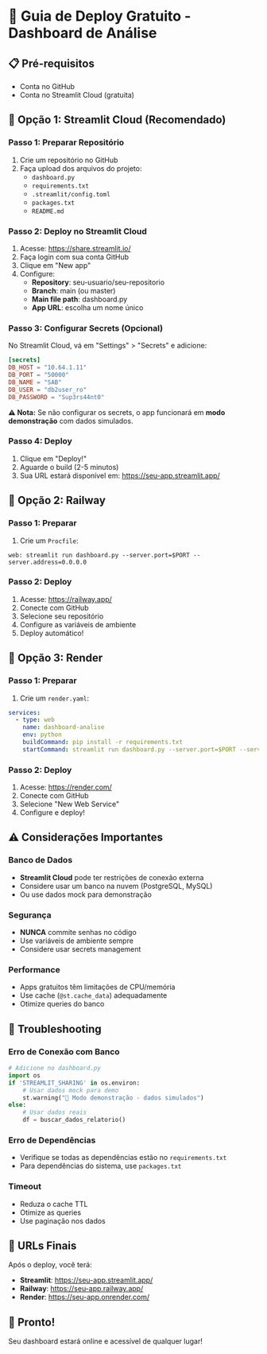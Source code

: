 # 🚀 Guia de Deploy Gratuito - Dashboard de Análise

## 📋 Pré-requisitos
- Conta no GitHub
- Conta no Streamlit Cloud (gratuita)

## 🎯 Opção 1: Streamlit Cloud (Recomendado)

### Passo 1: Preparar Repositório
1. Crie um repositório no GitHub
2. Faça upload dos arquivos do projeto:
   - `dashboard.py`
   - `requirements.txt`
   - `.streamlit/config.toml`
   - `packages.txt`
   - `README.md`

### Passo 2: Deploy no Streamlit Cloud
1. Acesse: https://share.streamlit.io/
2. Faça login com sua conta GitHub
3. Clique em "New app"
4. Configure:
   - **Repository**: seu-usuario/seu-repositorio
   - **Branch**: main (ou master)
   - **Main file path**: dashboard.py
   - **App URL**: escolha um nome único

### Passo 3: Configurar Secrets (Opcional)
No Streamlit Cloud, vá em "Settings" > "Secrets" e adicione:

```toml
[secrets]
DB_HOST = "10.64.1.11"
DB_PORT = "50000"
DB_NAME = "SAB"
DB_USER = "db2user_ro"
DB_PASSWORD = "Sup3rs44nt0"
```

**⚠️ Nota:** Se não configurar os secrets, o app funcionará em **modo demonstração** com dados simulados.

### Passo 4: Deploy
1. Clique em "Deploy!"
2. Aguarde o build (2-5 minutos)
3. Sua URL estará disponível em: https://seu-app.streamlit.app/

## 🎯 Opção 2: Railway

### Passo 1: Preparar
1. Crie um `Procfile`:
```
web: streamlit run dashboard.py --server.port=$PORT --server.address=0.0.0.0
```

### Passo 2: Deploy
1. Acesse: https://railway.app/
2. Conecte com GitHub
3. Selecione seu repositório
4. Configure as variáveis de ambiente
5. Deploy automático!

## 🎯 Opção 3: Render

### Passo 1: Preparar
1. Crie um `render.yaml`:
```yaml
services:
  - type: web
    name: dashboard-analise
    env: python
    buildCommand: pip install -r requirements.txt
    startCommand: streamlit run dashboard.py --server.port=$PORT --server.address=0.0.0.0
```

### Passo 2: Deploy
1. Acesse: https://render.com/
2. Conecte com GitHub
3. Selecione "New Web Service"
4. Configure e deploy!

## ⚠️ Considerações Importantes

### Banco de Dados
- **Streamlit Cloud** pode ter restrições de conexão externa
- Considere usar um banco na nuvem (PostgreSQL, MySQL)
- Ou use dados mock para demonstração

### Segurança
- **NUNCA** commite senhas no código
- Use variáveis de ambiente sempre
- Considere usar secrets management

### Performance
- Apps gratuitos têm limitações de CPU/memória
- Use cache (`@st.cache_data`) adequadamente
- Otimize queries do banco

## 🔧 Troubleshooting

### Erro de Conexão com Banco
```python
# Adicione no dashboard.py
import os
if 'STREAMLIT_SHARING' in os.environ:
    # Usar dados mock para demo
    st.warning("🚧 Modo demonstração - dados simulados")
else:
    # Usar dados reais
    df = buscar_dados_relatorio()
```

### Erro de Dependências
- Verifique se todas as dependências estão no `requirements.txt`
- Para dependências do sistema, use `packages.txt`

### Timeout
- Reduza o cache TTL
- Otimize as queries
- Use paginação nos dados

## 📱 URLs Finais
Após o deploy, você terá:
- **Streamlit**: https://seu-app.streamlit.app/
- **Railway**: https://seu-app.railway.app/
- **Render**: https://seu-app.onrender.com/

## 🎉 Pronto!
Seu dashboard estará online e acessível de qualquer lugar!
